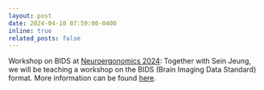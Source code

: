 ```yaml
---
layout: post
date: 2024-04-10 07:59:00-0400
inline: true
related_posts: false
---
```


Workshop on BIDS at [Neuroergonomics 2024](http://neuroergonomics2024.inria.fr): Together with Sein Jeung, we will be teaching a workshop on the BIDS (Brain Imaging Data Standard) format. More information can be found [here](/bids-workshop-neuroergonomics-2024/).

